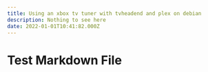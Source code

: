 ```yaml
---
title: Using an xbox tv tuner with tvheadend and plex on debian
description: Nothing to see here
date: 2022-01-01T10:41:82.000Z
---
```


# Test Markdown File